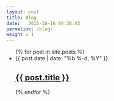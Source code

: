 ```yaml
---
layout: post
title: Blog
date:   2015-10-16 04:36:43
permalink: /blog/
weight : 1
---
```

<div>
 <ul class="post-list">
    {% for post in site.posts %}
      <li>
        <span class="post-meta">{{ post.date | date: "%b %-d, %Y" }}</span> 
        <h2>
          <a class="post-link" href="{{ post.url | prepend: site.baseurl }}"> <span class="post-link">{{ post.title }}  </span></a> 
        </h2>
      </li>
    {% endfor %}
  </ul>
  </div>
